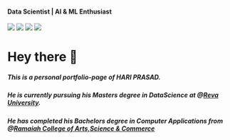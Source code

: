 #### Data Scientist | AI & ML Enthusiast
<a href="https://www.linkedin.com/in/hariprasads6/"><img src="https://img.shields.io/badge/-LinkedIn-0072b1?&style=for-the-badge&logo=linkedin&logoColor=white" /></a>
<a href="https://github.com/hsnaidu"><img src="https://img.shields.io/badge/Github-181717?style=for-the-badge&logo=github&logoColor=white"/></a>
<a href="https://medium.com/@_hariprasad"><img src="https://img.shields.io/badge/Medium-000000?style=for-the-badge&logo=medium&logoColor=white"/></a>
<a href="https://share.streamlit.io/"><img src="https://img.shields.io/badge/Streamlit-FF4B4B?style=for-the-badge&logo=streamlit&logoColor=white"/></a>

# Hey there 👋
##### This is a personal portfolio-page of HARI PRASAD.
##### He is currently pursuing his Masters degree in DataScience at @[Reva University]("https://www.reva.edu.in/course/msc-in-master-of-science-in-data-science").
##### He has completed his Bachelors degree in Computer Applications from @[Ramaiah College of Arts,Science & Commerce]("https://msrcasc.edu.in/bca-bachelor-of-computer-applications")



